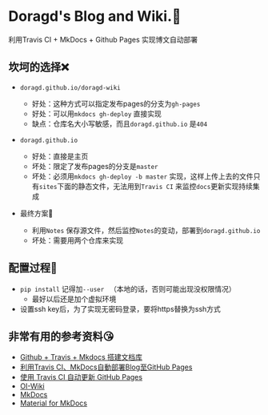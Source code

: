 # Doragd's Blog and Wiki.:paw_prints: 

利用Travis CI + MkDocs + Github Pages 实现博文自动部署

## 坎坷的选择:x:

* `doragd.github.io/doragd-wiki` 
  * 好处：这种方式可以指定发布pages的分支为`gh-pages` 
  * 好处：可以用`mkdocs gh-deploy` 直接实现
  * 缺点：仓库名大小写敏感，而且`doragd.github.io` 是`404`
* `doragd.github.io`  
  * 好处：直接是主页
  * 坏处：限定了发布pages的分支是`master`
  * 坏处：必须用`mkdocs gh-deploy -b master` 实现，这样上传上去的文件只有`sites`下面的静态文件，无法用到`Travis CI` 来监控`docs`更新实现持续集成

* 最终方案:strawberry: 
  * 利用`Notes` 保存源文件，然后监控`Notes`的变动，部署到`doragd.github.io`
  * 坏处：需要用两个仓库来实现

## 配置过程:anger:

* `pip install` 记得加`--user ` （本地的话，否则可能出现没权限情况）
  * 最好以后还是加个虚拟环境
*  设置ssh key后，为了实现无密码登录，要将https替换为ssh方式

## 非常有用的参考资料:kissing_heart: 

* [Github + Travis + Mkdocs 搭建文档库](https://flc.io/more/github-travis-mkdocs-document/)
* [利用Travis CI、MkDocs自動部署Blog至GitHub Pages](https://cuiqingwei.github.io/2016/10/27/2016-10-27-%E5%88%A9%E7%94%A8Travis-CI%E3%80%81MkDocs%E8%87%AA%E5%8B%95%E9%83%A8%E7%BD%B2Blog%E8%87%B3GitHub-Pages/)
* [使用 Travis CI 自动更新 GitHub Pages]( https://neveryu.github.io/2019/02/05/travis-ci/ )
* [OI-Wiki](https://github.com/OI-wiki/OI-wiki/)
* [MkDocs](https://www.mkdocs.org/)
* [Material for MkDocs](https://squidfunk.github.io/mkdocs-material/getting-started/)



 

